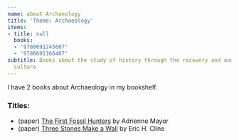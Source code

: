 ```yaml
---
name: about Archaeology
title: 'Theme: Archaeology'
items:
- title: null
  books:
  - '9780691245607'
  - '9780691166407'
subtitle: Books about the study of history through the recovery and analysis of material
  culture
---
```

I have 2 books about Archaeology in my bookshelf.

### Titles:
- (paper) [The First Fossil Hunters](/books/info/9780691245607) by Adrienne Mayor
- (paper) [Three Stones Make a Wall](/books/info/9780691166407) by Eric H. Cline
